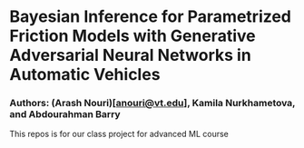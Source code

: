 # Bayesian Inference for Parametrized Friction Models with Generative Adversarial Neural Networks in Automatic Vehicles
### Authors: (Arash Nouri)[anouri@vt.edu], Kamila Nurkhametova, and Abdourahman Barry
This repos is for our class project for advanced ML course
